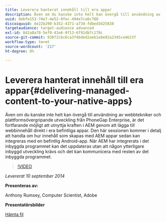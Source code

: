 ```yaml
---
title: Leverera hanterat innehåll till era appar
description: Även om du kanske inte helt kan övergå till användning av webbtekniker och plattformsövergripande utveckling från PhoneGap Enterprise, är det fortfarande möjligt att utnyttja kraften i AEM genom att lägga till webbinnehåll direkt i era befintliga appar. Den här sessionen kommer i detalj att handla om hur innehåll som skapas med AEM appar sedan kan integreras med en befintlig Android-app. När AEM har integrerats i det inbyggda programmet kan det uppdateras utan att någon ytterligare inbyggd utveckling krävs och det kan kommunicera med resten av det inbyggda programmet.
uuid: debfe153-74e7-4e52-9fec-494e7ca6c780
discoiquuid: 4e22b290-b352-4371-a734-fdbed3d25838
targetaudience: target-audience advanced
exl-id: 8d2a8a78-5ef0-41e6-9f13-6f91db7c178c
source-git-commit: 93072cbc6ca3f4bded2aeb1e8e92a2345ce4623f
workflow-type: tm+mt
source-wordcount: '217'
ht-degree: 0%

---
```


# Leverera hanterat innehåll till era appar{#delivering-managed-content-to-your-native-apps}

Även om du kanske inte helt kan övergå till användning av webbtekniker och plattformsövergripande utveckling från PhoneGap Enterprise, är det fortfarande möjligt att utnyttja kraften i AEM genom att lägga till webbinnehåll direkt i era befintliga appar. Den här sessionen kommer i detalj att handla om hur innehåll som skapas med AEM appar sedan kan integreras med en befintlig Android-app. När AEM har integrerats i det inbyggda programmet kan det uppdateras utan att någon ytterligare inbyggd utveckling krävs och det kan kommunicera med resten av det inbyggda programmet.

>[!VIDEO](https://video.tv.adobe.com/v/19467/?quality=9)

*Levererat 10 september 2014*

**Presenteras av:**

Anthony Rumsey, Computer Scientist, Adobe

**Presentatörsbilder**

[Hämta fil](assets/9-10-2014-delivering-managed-content-to-your-native-apps.pdf)
<!--
[Get back to the Overview](https://helpx.adobe.com/experience-manager/kt/eseminars/gems/aem-index.html)
-->
